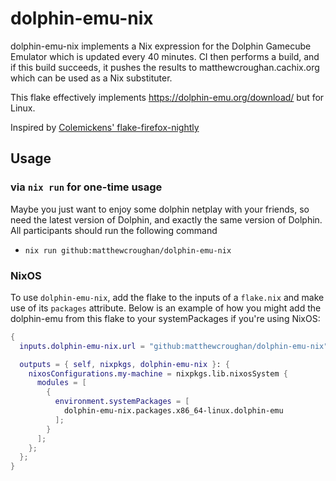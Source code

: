 # dolphin-emu-nix

dolphin-emu-nix implements a Nix expression for the Dolphin Gamecube Emulator which is updated every 40 minutes. CI then performs a build, and if this build succeeds, it pushes the results to matthewcroughan.cachix.org which can be used as a Nix substituter.

This flake effectively implements https://dolphin-emu.org/download/ but for Linux.

Inspired by [Colemickens' flake-firefox-nightly](https://github.com/colemickens/flake-firefox-nightly)

## Usage

### via `nix run` for one-time usage

Maybe you just want to enjoy some dolphin netplay with your friends, so need
the latest version of Dolphin, and exactly the same version of Dolphin. All participants should run the following command

- `nix run github:matthewcroughan/dolphin-emu-nix`

### NixOS

To use `dolphin-emu-nix`, add the flake to the inputs of a `flake.nix` and make use of its `packages` attribute. Below is an example of how you might add the dolphin-emu from this flake to your systemPackages if you're using NixOS:

```nix
{
  inputs.dolphin-emu-nix.url = "github:matthewcroughan/dolphin-emu-nix";

  outputs = { self, nixpkgs, dolphin-emu-nix }: {
    nixosConfigurations.my-machine = nixpkgs.lib.nixosSystem {
      modules = [
        {
          environment.systemPackages = [
            dolphin-emu-nix.packages.x86_64-linux.dolphin-emu
          ];
        }
      ];
    };
  };
}
```
